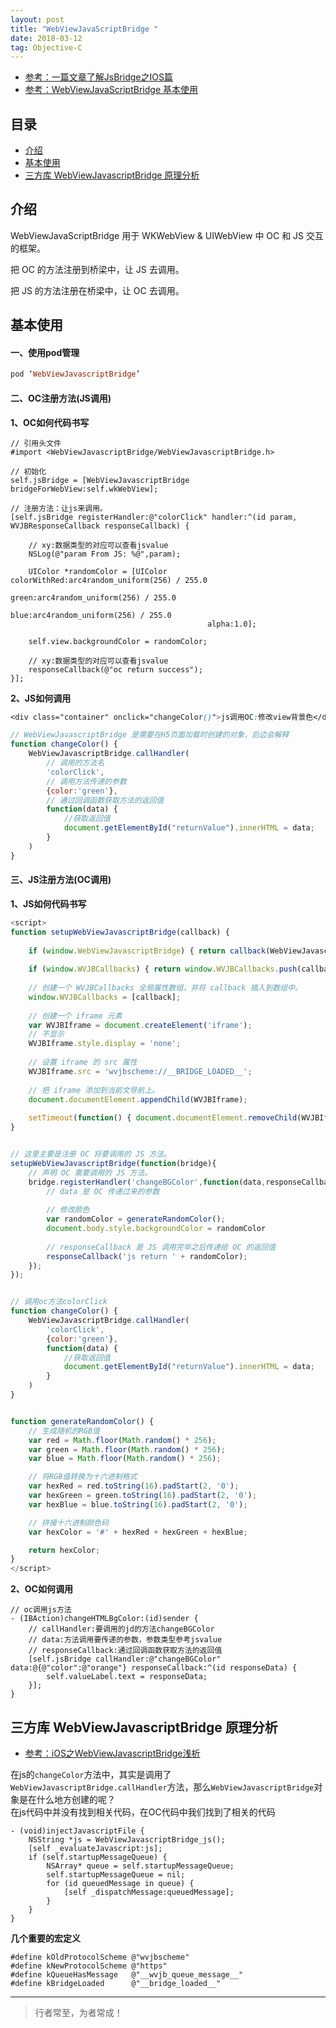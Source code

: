 ```yaml
---
layout: post
title: "WebViewJavaScriptBridge "
date: 2018-03-12
tag: Objective-C
--- 
```


- [参考：一篇文章了解JsBridge之IOS篇](https://juejin.cn/post/6844903567992553480?from=search-suggest)
- [参考：WebViewJavaScriptBridge 基本使用](https://www.jianshu.com/p/d12ec047ce52)



## 目录
* [介绍](#content1)
* [基本使用](#content2)
* [三方库 WebViewJavascriptBridge 原理分析](#content3)





<!-- ************************************************ -->
## <a id="content1">介绍</a>

WebViewJavaScriptBridge 用于 WKWebView & UIWebView 中 OC 和 JS 交互的框架。    

把 OC 的方法注册到桥梁中，让 JS 去调用。

把 JS 的方法注册在桥梁中，让 OC 去调用。



<!-- ************************************************ -->
## <a id="content2">基本使用</a>

#### **一、使用pod管理**  

```ruby
pod ‘WebViewJavascriptBridge’
```

#### **二、OC注册方法(JS调用)**

**1、OC如何代码书写**     
```objc
// 引用头文件
#import <WebViewJavascriptBridge/WebViewJavascriptBridge.h>

// 初始化
self.jsBridge = [WebViewJavascriptBridge bridgeForWebView:self.wkWebView];

// 注册方法：让js来调用。
[self.jsBridge registerHandler:@"colorClick" handler:^(id param, WVJBResponseCallback responseCallback) {
    
    // xy:数据类型的对应可以查看jsvalue
    NSLog(@"param From JS: %@",param);
    
    UIColor *randomColor = [UIColor colorWithRed:arc4random_uniform(256) / 255.0
                                            green:arc4random_uniform(256) / 255.0
                                                blue:arc4random_uniform(256) / 255.0
                                            alpha:1.0];
    
    self.view.backgroundColor = randomColor;
    
    // xy:数据类型的对应可以查看jsvalue
    responseCallback(@"oc return success");
}];
```

**2、JS如何调用**     

```css
<div class="container" onclick="changeColor()">js调用OC:修改view背景色</div>
```

```js
// WebViewJavascriptBridge 是需要在H5页面加载时创建的对象，后边会解释
function changeColor() {
    WebViewJavascriptBridge.callHandler(
        // 调用的方法名
        'colorClick',
        // 调用方法传递的参数
        {color:'green'},
        // 通过回调函数获取方法的返回值
        function(data) {
            //获取返回值
            document.getElementById("returnValue").innerHTML = data;
        }
    )
}
```

#### **三、JS注册方法(OC调用)**

**1、JS如何代码书写** 

```js
<script>
function setupWebViewJavascriptBridge(callback) {
    
    if (window.WebViewJavascriptBridge) { return callback(WebViewJavascriptBridge); }
    
    if (window.WVJBCallbacks) { return window.WVJBCallbacks.push(callback); }
    
    // 创建一个 WVJBCallbacks 全局属性数组，并将 callback 插入到数组中。
    window.WVJBCallbacks = [callback];
    
    // 创建一个 iframe 元素
    var WVJBIframe = document.createElement('iframe');
    // 不显示
    WVJBIframe.style.display = 'none';
    
    // 设置 iframe 的 src 属性
    WVJBIframe.src = 'wvjbscheme://__BRIDGE_LOADED__';
    
    // 把 iframe 添加到当前文导航上。
    document.documentElement.appendChild(WVJBIframe);
    
    setTimeout(function() { document.documentElement.removeChild(WVJBIframe) }, 0)
}


// 这里主要是注册 OC 将要调用的 JS 方法。
setupWebViewJavascriptBridge(function(bridge){
    // 声明 OC 需要调用的 JS 方法。
    bridge.registerHandler('changeBGColor',function(data,responseCallback){
        // data 是 OC 传递过来的参数
        
        // 修改颜色
        var randomColor = generateRandomColor();
        document.body.style.backgroundColor = randomColor
        
        // responseCallback 是 JS 调用完毕之后传递给 OC 的返回值
        responseCallback('js return ' + randomColor);
    });
});


// 调用oc方法colorClick
function changeColor() {
    WebViewJavascriptBridge.callHandler(
        'colorClick',
        {color:'green'},
        function(data) {
            //获取返回值
            document.getElementById("returnValue").innerHTML = data;
        }
    )
}


function generateRandomColor() {
    // 生成随机的RGB值
    var red = Math.floor(Math.random() * 256);
    var green = Math.floor(Math.random() * 256);
    var blue = Math.floor(Math.random() * 256);

    // 将RGB值转换为十六进制格式
    var hexRed = red.toString(16).padStart(2, '0');
    var hexGreen = green.toString(16).padStart(2, '0');
    var hexBlue = blue.toString(16).padStart(2, '0');

    // 拼接十六进制颜色码
    var hexColor = '#' + hexRed + hexGreen + hexBlue;

    return hexColor;
}
</script>
```

**2、OC如何调用**  
```objc
// oc调用js方法
- (IBAction)changeHTMLBgColor:(id)sender {
    // callHandler:要调用的jd的方法changeBGColor
    // data:方法调用要传递的参数，参数类型参考jsvalue
    // responseCallback:通过回调函数获取方法的返回值
    [self.jsBridge callHandler:@"changeBGColor" data:@{@"color":@"orange"} responseCallback:^(id responseData) {
        self.valueLabel.text = responseData;
    }];
}
```

<!-- ************************************************ -->
## <a id="content3">三方库 WebViewJavascriptBridge 原理分析</a>

- [参考：iOS之WebViewJavascriptBridge浅析](https://juejin.cn/post/7168824876059328548)


在js的`changeColor`方法中，其实是调用了`WebViewJavascriptBridge.callHandler`方法，那么`WebViewJavascriptBridge`对象是在什么地方创建的呢？    
在js代码中并没有找到相关代码，在OC代码中我们找到了相关的代码     

```objc
- (void)injectJavascriptFile {
    NSString *js = WebViewJavascriptBridge_js();
    [self _evaluateJavascript:js];
    if (self.startupMessageQueue) {
        NSArray* queue = self.startupMessageQueue;
        self.startupMessageQueue = nil;
        for (id queuedMessage in queue) {
            [self _dispatchMessage:queuedMessage];
        }
    }
}
```

**几个重要的宏定义**  
```objc
#define kOldProtocolScheme @"wvjbscheme"
#define kNewProtocolScheme @"https"
#define kQueueHasMessage   @"__wvjb_queue_message__"
#define kBridgeLoaded      @"__bridge_loaded__"
```




----------
>  行者常至，为者常成！



